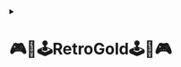 <details><summary><h1><strong>🎮​👾​🕹️​RetroGold🕹️​👾​🎮</strong></h1></summary>


RetroArch es tu portal para revivir los mejores clásicos de los videojuegos, potenciado por el emulador MAME. Ofrecemos una experiencia única para los amantes de los juegos retro, permitiéndote disfrutar de títulos icónicos que marcaron la época dorada de los salones recreativos.



<img src="https://github.com/user-attachments/assets/e8d85532-bad1-464d-8d1b-57406362fe65" width="500" height="500">


<details><summary><h2><strong>🛠️ Mapa de la Red 🛠️</strong></h2></summary>
  
<img src="https://github.com/user-attachments/assets/0c022f26-0552-4fd4-bb8d-4b42ee07a960" width="500" height="500">  

---
</details>

<details><summary><h2><strong>🛠️​Arquitectura del Sistema🛠️</strong></h2></summary>
  
<h3>Componentes Principales:</h3>

- **Servidor Web (Apache):** Hospeda el sitio de emulación de juegos retro.
- **Servidor FTP (vsftpd):** Almacena las ROMs y permite su acceso mediante el emulador MAME.
- **Servidor DNS:** Gestiona la resolución de nombres de dominio.
- **Servidor DHCP:** Asigna dinámicamente direcciones IP en la red interna.
- **Firewall (Sophos):** Implementado en una máquina virtual para proteger la infraestructura contra amenazas de seguridad.
- **Contenedores Docker (futuro):** Facilitarán la gestión, escalabilidad y portabilidad del sistema.

---

<a href="https://github.com/ImDeathWis/Proyecto-pagina-emulacion./blob/main/Especificar%20listado%20de%20tareas.md">Haz clic aquí para Ver el listado de tareas del equipo</a>


</details>

<details><summary><h2><strong>✅Objetivos del Sistema✅</strong></h2></summary>
  
<h3>Acceso a Juegos Retro de Arcade:</h3>

Ofrecer una biblioteca de juegos clásicos de arcade mediante un emulador MAME alojado en un servidor Apache.

<h3>Modularidad y Seguridad:</h3>

Separar servicios como DNS y DHCP del servidor web y FTP mejora la modularidad. Además, el firewall Sophos refuerza la seguridad del sistema.

<h3>Preparación para Dockerización:</h3>

Se planea empaquetar los componentes clave (servidor web, FTP, emulador MAME) en contenedores Docker para optimizar la gestión y escalabilidad.

---

<a href="https://github.com/ImDeathWis/Proyecto-pagina-emulacion./blob/main/Asignar%20roles%20y%20responsabilidades%20del%20equipo.md">Haz clic aquí para Ver como nos asignaremos lo roles</a>

</details>

<details><summary><h2><strong>👷🏻Funcionamiento General👷🏻</strong></h2></summary>
El sistema permite a los usuarios acceder al sitio web, donde Apache sirve la interfaz para seleccionar y jugar títulos retro. Los componentes interactúan de la siguiente manera:  

<h3>1. Servidor Web (Apache)</h3><a href="https://github.com/ImDeathWis/Proyecto-pagina-emulacion./blob/main/Apache.md">Haz clic aquí para ir a la iformación</a>


- **Funcionalidades:**
  - Alojamiento del sitio web (HTML, CSS, JavaScript).
  - Integración con MAME para cargar juegos desde el servidor FTP.
  - Seguridad HTTPS mediante cifrado SSL/TLS.

<h3>2. Servidor FTP (vsftpd)</h3><a href="https://github.com/ImDeathWis/Proyecto-pagina-emulacion./blob/main/Apache.md">Haz clic aquí para ir a la iformación</a>

- **Funcionalidades:**
  - Almacenamiento y acceso a ROMs para el emulador MAME.
  - Configuración de permisos para acceso seguro.

<h3>3. Servidor DNS</h3><a href="https://github.com/ImDeathWis/Proyecto-pagina-emulacion./blob/main/DNSyDHCP.md">Haz clic aquí para ir a la iformación(Sencuentra el DNS y el DHCP)</a>

- **Funcionalidades:**
  - Resolución de nombres de dominio y gestión de subdominios.
  - Redundancia mediante DNS externos (Google DNS, Cloudflare).

<h3>4. Servidor DHCP</h3><a href="https://github.com/ImDeathWis/Proyecto-pagina-emulacion./blob/main/DNSyDHCP.md">Haz clic aquí para ir a la iformación(Sencuentra el DNS y el DHCP)</a>

- **Funcionalidades:**
  - Asignación automática de IPs en la red interna.
  - Configuración de rangos de IPs para diferentes dispositivos.

<h3>5. Firewall (Sophos)</h3><a href="https://github.com/ImDeathWis/Proyecto-pagina-emulacion./blob/main/pfesense.md">Haz clic aquí para ir a la iformación(Pfesense "es temporal")</a>

- **Funcionalidades:**
  - Filtrado de tráfico y prevención de amenazas.
  - Monitorización de la seguridad de la red.
  - Implementado en una máquina virtual para mayor flexibilidad.

---
</details>


<details><summary><h2><strong>🦾​Tecnologías Utilizadas🦾​</strong></h2></summary>
Las principales tecnologías que se utilizarán en el proyecto incluyen:   


- **Virtualización:**  
  - VirtualBox o VMware para la creación de Máquinas Virtuales (MV).  
  - Docker para la contenerización de los servicios.  
  - Aplicación de monitoreo para Docker (**Portainer** o **Lazydocker**).  

- **Redes y Seguridad:**  
  - **Bind9** como servidor DNS.  
  - **ISC DHCP Server** para asignación de IPs dinámicas.  
  - **Sophos Firewall** para control de tráfico y seguridad.  

- **Servidores y Protocolos:**  
  - **Apache** como servidor web.  
  - **vsftpd** o **ProFTPD** para almacenamiento y transferencia de ROMs vía FTP.  
  - **RetroArch** como plataforma de emulación de videojuegos retro.  

- **Desarrollo Web y Software:**  
  - **C# y WebAssembly (Blazor)** para desarrollo de aplicaciones web interactivas.  
  - **Figma** para el diseño de la interfaz web.  
  - **HTML, CSS y JavaScript** para la creación del frontend.  

- **Gestión y Control de Versiones:**  
  - **GitHub** para el control de versiones y almacenamiento del proyecto. 
    
---

</details>


<details><summary><h2><strong>🔹 Hardware a Utilizar ​</strong></h2></summary>

Se necesitará un hardware adecuado para soportar las MV y la emulación de juegos retro.  

<h3>**Requisitos mínimos por Máquina Virtual (MV)**</h3>
✅ **Servidor Principal** (MV con Apache, FTP, RetroArch)  
- CPU: **4 núcleos**  
- RAM: **4 GB**  
- Almacenamiento: **40 GB SSD**  
- Tarjeta de Red: **1 Gbps**  

✅ **Servidor DNS/DHCP y Firewall (MV con Bind9, ISC DHCP y Sophos Firewall)**  
- CPU: **2 núcleos**  
- RAM: **2 GB**  
- Almacenamiento: **20 GB SSD**  
- Tarjeta de Red: **1 Gbps**  

✅ **Máquina Física para Virtualización (Host)**  
- Procesador: **Intel i5/i7 o AMD Ryzen 5/7**  
- RAM: **8-16 GB**  
- Almacenamiento: **SSD de 256GB+**  
- Conectividad: **Wi-Fi y Ethernet**

---
</details>

<details><summary><h2><strong>💻​ Servicios a Implementar 💻​​</strong></h2></summary>
  
El proyecto requiere múltiples servicios para funcionar correctamente:  

| **Servicio**  | **Función**  | **Software/Herramienta**  |
|--------------|------------|--------------------------|
| **Servidor Web** | Aloja la página web para la interfaz de usuario. | **Apache** |
| **Servidor FTP** | Almacena y gestiona las ROMs de los juegos. | **vsftpd** o **ProFTPD** |
| **Servidor DNS** | Resuelve nombres de dominio internos para la red. | **Bind9** |
| **Servidor DHCP** | Asigna direcciones IP dinámicas a los dispositivos. | **ISC DHCP Server** |
| **Firewall** | Controla el tráfico y protege los servicios. | **Sophos Firewall** |
| **Plataforma de Emulación** | Ejecuta videojuegos retro dentro del sistema. | **RetroArch** |
| **Docker** | Permite la virtualización y despliegue de servicios. | **Docker y Docker Compose** |
| **Monitoreo Docker** | Aplicación para visualizar contenedores Docker en tiempo real. | **Portainer** o **Lazydocker** |
| **Desarrollo Web** | Creación de interfaz interactiva. | **HTML, CSS, JavaScript, C#, WebAssembly (Blazor)** |
| **Control de Versiones** | Gestiona el código y la documentación del proyecto. | **GitHub** |

---
</details>

<details><summary><h2><strong>🔹 Sistemas Operativos a Utilizar ​​</strong></h2></summary>

El proyecto utilizará principalmente sistemas basados en Linux por su estabilidad y compatibilidad con los servicios requeridos.  

| **Sistema Operativo** | **Uso en el Proyecto** | **Versión Recomendada** |
|----------------------|----------------------|------------------------|
| **Ubuntu Server** | Base para todas las máquinas virtuales (MV). | **Ubuntu Server 22.04 LTS** |
| **Ubuntu Desktop** | Para desarrollo y pruebas en entornos gráficos. | **Ubuntu 22.04 LTS** |
| **Sophos Firewall OS** | Seguridad y control de tráfico de red. | **Sophos XG / UTM** |
| **Docker OS (Linux)** | Entorno para contenerización de servicios. | **Basado en Ubuntu** |

</details>

<details><summary><h2><strong>📖​Blibliografia📖​​​</strong></h2></summary>

https://github.com/mamedev/mame

https://github.com/ybootin/mamejs?tab=readme-ov-file

https://www.digitalocean.com/community/tutorials/how-to-install-the-apache-web-server-on-ubuntu-20-04-es

https://www.youtube.com/watch?v=WyR-qPAagLo&ab_channel=IvanildoGalv%C3%A3o

https://www.digitalocean.com/community/tutorials/how-to-install-linux-apache-mysql-php-lamp-stack-on-ubuntu-20-04-es

https://www.digitalocean.com/community/tutorials/how-to-install-the-apache-web-server-on-ubuntu-20-04-es 

https://httpd.apache.org/docs/trunk/es/install.html 

https://www.ionos.es/digitalguide/servidores/configuracion/instalar-apache-en-ubuntu/

https://extassisnetwork.com/tutoriales/como-instalar-apache-en-ubuntu/

https://ubuntu.com/server/docs/set-up-an-ftp-server

https://github.com/kabukki/wasm-nes 

https://www.php.net/manual/es/function.phpinfo.php

</details>

</details>
